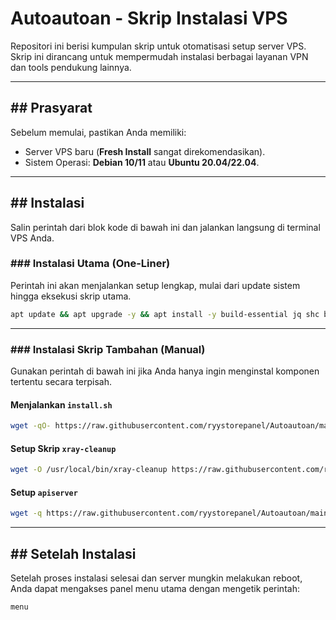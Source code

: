 # Autoautoan - Skrip Instalasi VPS

Repositori ini berisi kumpulan skrip untuk otomatisasi setup server VPS. Skrip ini dirancang untuk mempermudah instalasi berbagai layanan VPN dan tools pendukung lainnya.

---

## ## Prasyarat

Sebelum memulai, pastikan Anda memiliki:
* Server VPS baru (**Fresh Install** sangat direkomendasikan).
* Sistem Operasi: **Debian 10/11** atau **Ubuntu 20.04/22.04**.

---

## ## Instalasi

Salin perintah dari blok kode di bawah ini dan jalankan langsung di terminal VPS Anda.

### ### Instalasi Utama (One-Liner)

Perintah ini akan menjalankan setup lengkap, mulai dari update sistem hingga eksekusi skrip utama.

```bash
apt update && apt upgrade -y && apt install -y build-essential jq shc bzip2 gzip coreutils screen curl && wget https://raw.githubusercontent.com/ryystorepanel/Autoautoan/main/setup.sh https://raw.githubusercontent.com/ryystorepanel/Autoautoan/main/setup.sh && chmod +x setup.sh && ./setup.sh
```

---

### ### Instalasi Skrip Tambahan (Manual)

Gunakan perintah di bawah ini jika Anda hanya ingin menginstal komponen tertentu secara terpisah.

#### **Menjalankan `install.sh`**
```bash
wget -qO- https://raw.githubusercontent.com/ryystorepanel/Autoautoan/main/install.sh https://raw.githubusercontent.com/ryystorepanel/Autoautoan/main/install.sh | bash
```

#### **Setup Skrip `xray-cleanup`**
```bash
wget -O /usr/local/bin/xray-cleanup https://raw.githubusercontent.com/ryystorepanel/Autoautoan/main/xray-cleanup-telegram.sh https://raw.githubusercontent.com/ryystorepanel/Autoautoan/main/xray-cleanup-telegram.sh && chmod +x /usr/local/bin/xray-cleanup
```

#### **Setup `apiserver`**
```bash
wget -q https://raw.githubusercontent.com/ryystorepanel/Autoautoan/main/install/apiserver https://raw.githubusercontent.com/ryystorepanel/Autoautoan/main/install/apiserver && chmod +x apiserver && ./apiserver apisellvpn
```

---

## ## Setelah Instalasi

Setelah proses instalasi selesai dan server mungkin melakukan reboot, Anda dapat mengakses panel menu utama dengan mengetik perintah:

```bash
menu
```
